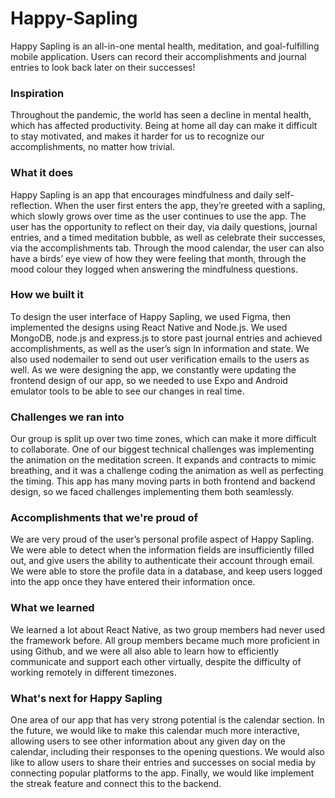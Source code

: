 # Happy-Sapling

Happy Sapling is an all-in-one mental health, meditation, and goal-fulfilling mobile application. Users can record their accomplishments and journal entries to look back later on their successes!

### Inspiration
Throughout the pandemic, the world has seen a decline in mental health, which has affected productivity. Being at home all day can make it difficult to stay motivated, and makes it harder for us to recognize our accomplishments, no matter how trivial. 

### What it does
Happy Sapling is an app that encourages mindfulness and daily self-reflection. When the user first enters the app, they’re greeted with a sapling, which slowly grows over time as the user continues to use the app. The user has the opportunity to reflect on their day, via daily questions, journal entries, and a timed meditation bubble, as well as celebrate their successes, via the accomplishments tab. Through the mood calendar, the user can also have a birds’ eye view of how they were feeling that month, through the mood colour they logged when answering the mindfulness questions.

### How we built it
To design the user interface of Happy Sapling, we used Figma, then implemented the designs using React Native and Node.js. We used MongoDB, node.js and express.js to store past journal entries and achieved accomplishments, as well as the user’s sign In information and state. We also used nodemailer to send out user verification emails to the users as well. As we were designing the app, we constantly were updating the frontend design of our app, so we needed to use Expo and Android emulator tools to be able to see our changes in real time.

### Challenges we ran into
Our group is split up over two time zones, which can make it more difficult to collaborate. One of our biggest technical challenges was implementing the animation on the meditation screen. It expands and contracts to mimic breathing, and it was a challenge coding the animation as well as perfecting the timing. This app has many moving parts in both frontend and backend design, so we faced challenges implementing them both seamlessly. 	

### Accomplishments that we're proud of
We are very proud of the user’s personal profile aspect of Happy Sapling. We were able to detect when the information fields are insufficiently filled out, and give users the ability to authenticate their account through email. We were able to store the profile data in a database, and keep users logged into the app once they have entered their information once.

### What we learned
We learned a lot about React Native, as two group members had never used the framework before. All group members became much more proficient in using Github, and we were all also able to learn how to efficiently communicate and support each other virtually, despite the difficulty of working remotely in different timezones.


### What's next for Happy Sapling
One area of our app that has very strong potential is the calendar section. In the future, we would like to make this calendar much more interactive, allowing users to see other information about any given day on the calendar, including their responses to the opening questions. We would also like to allow users to share their entries and successes on social media by connecting popular platforms to the app. Finally, we would like implement the streak feature and connect this to the backend.

